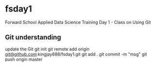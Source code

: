 # fsday1
Forward School Applied Data Science Training Day 1 - Class on Using Git 

## Git understanding
update the Git 
git init
git remote add origin git@github.com:kingjay888/fsday1.git
git add .
git commit -m "msg"
git push origin master